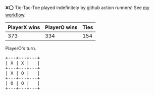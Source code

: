 :x::o: Tic-Tac-Toe played indefinitely by github action runners! See [my workflow](.github/workflows/play.yaml).

|PlayerX wins|PlayerO wins|Ties|
|-|-|-|
|373|334|154|

PlayerO's turn.

<pre>
+---+---+---+
| X | X |   |
+---+---+---+
| X | O |   |
+---+---+---+
| O | O |   |
+---+---+---+
</pre>